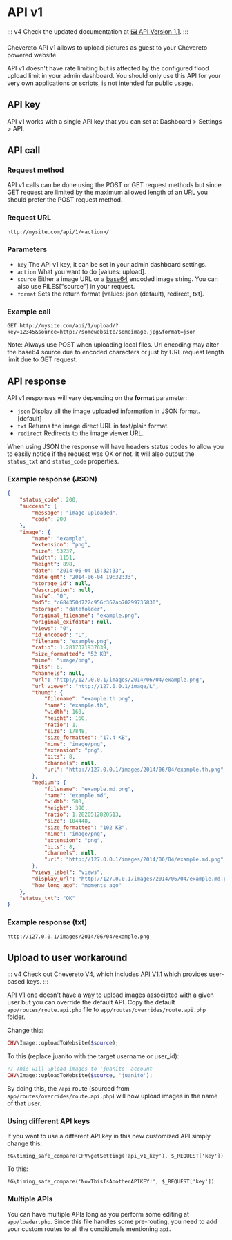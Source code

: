 # API v1

::: v4
Check the updated documentation at [🖼 API Version 1.1](https://v4-docs.chevereto.com/developer/api/api-v1.html).
:::

Chevereto API v1 allows to upload pictures as guest to your Chevereto powered website.

API v1 doesn't have rate limiting but is affected by the configured flood upload limit in your admin dashboard. You should only use this API for your very own applications or scripts, is not intended for public usage.

## API key

API v1 works with a single API key that you can set at Dashboard > Settings > API.

## API call

### Request method

API v1 calls can be done using the POST or GET request methods but since GET request are limited by the maximum allowed length of an URL you should prefer the POST request method.

### Request URL

```plain
http://mysite.com/api/1/<action>/
```

### Parameters

- `key` The API v1 key, it can be set in your admin dashboard settings.
- `action` What you want to do [values: upload].
- `source` Either a image URL or a [base64](https://en.wikipedia.org/wiki/Base64) encoded image string. You can also use FILES["source"] in your request.
- `format` Sets the return format [values: json (default), redirect, txt].

### Example call

```plain
GET http://mysite.com/api/1/upload/?key=12345&source=http://somewebsite/someimage.jpg&format=json
```

Note: Always use POST when uploading local files. Url encoding may alter the base64 source due to encoded characters or just by URL request length limit due to GET request.

## API response

API v1 responses will vary depending on the **format** parameter:

- `json` Display all the image uploaded information in JSON format. [default]
- `txt` Returns the image direct URL in text/plain format.
- `redirect` Redirects to the image viewer URL.

When using JSON the response will have headers status codes to allow you to easily notice if the request was OK or not. It will also output the `status_txt` and `status_code` properties.

### Example response (JSON)

```json
{
    "status_code": 200,
    "success": {
        "message": "image uploaded",
        "code": 200
    },
    "image": {
        "name": "example",
        "extension": "png",
        "size": 53237,
        "width": 1151,
        "height": 898,
        "date": "2014-06-04 15:32:33",
        "date_gmt": "2014-06-04 19:32:33",
        "storage_id": null,
        "description": null,
        "nsfw": "0",
        "md5": "c684350d722c956c362ab70299735830",
        "storage": "datefolder",
        "original_filename": "example.png",
        "original_exifdata": null,
        "views": "0",
        "id_encoded": "L",
        "filename": "example.png",
        "ratio": 1.2817371937639,
        "size_formatted": "52 KB",
        "mime": "image/png",
        "bits": 8,
        "channels": null,
        "url": "http://127.0.0.1/images/2014/06/04/example.png",
        "url_viewer": "http://127.0.0.1/image/L",
        "thumb": {
            "filename": "example.th.png",
            "name": "example.th",
            "width": 160,
            "height": 160,
            "ratio": 1,
            "size": 17848,
            "size_formatted": "17.4 KB",
            "mime": "image/png",
            "extension": "png",
            "bits": 8,
            "channels": null,
            "url": "http://127.0.0.1/images/2014/06/04/example.th.png"
        },
        "medium": {
            "filename": "example.md.png",
            "name": "example.md",
            "width": 500,
            "height": 390,
            "ratio": 1.2820512820513,
            "size": 104448,
            "size_formatted": "102 KB",
            "mime": "image/png",
            "extension": "png",
            "bits": 8,
            "channels": null,
            "url": "http://127.0.0.1/images/2014/06/04/example.md.png"
        },
        "views_label": "views",
        "display_url": "http://127.0.0.1/images/2014/06/04/example.md.png",
        "how_long_ago": "moments ago"
    },
    "status_txt": "OK"
}
```

### Example response (txt)

```plain
http://127.0.0.1/images/2014/06/04/example.png
```

## Upload to user workaround

::: v4
Check out Chevereto V4, which includes [API V1.1](https://v4-docs.chevereto.com/developer/api/api-v1.html) which provides user-based keys.
:::

API V1 one doesn't have a way to upload images associated with a given user but you can override the default API. Copy the default `app/routes/route.api.php` file to `app/routes/overrides/route.api.php` folder.

Change this:

```php
CHV\Image::uploadToWebsite($source);
```

To this (replace juanito with the target username or user_id):

```php
// This will upload images to 'juanito' account
CHV\Image::uploadToWebsite($source, 'juanito');
```

By doing this, the `/api` route (sourced from `app/routes/overrides/route.api.php`) will now upload images in the name of that user.

### Using different API keys

If you want to use a different API key in this new customized API simply change this:

```plain
!G\timing_safe_compare(CHV\getSetting('api_v1_key'), $_REQUEST['key'])
```

To this:

```plain
!G\timing_safe_compare('NowThisIsAnotherAPIKEY!', $_REQUEST['key'])
```

### Multiple APIs

You can have multiple APIs long as you perform some editing at `app/loader.php`. Since this file handles some pre-routing, you need to add your custom routes to all the conditionals mentioning `api`.
